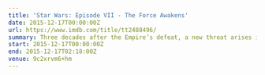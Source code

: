 ```yaml
---
title: 'Star Wars: Episode VII - The Force Awakens'
date: 2015-12-17T00:00:00Z
url: https://www.imdb.com/title/tt2488496/
summary: Three decades after the Empire’s defeat, a new threat arises in the militant First Order. Defected stormtrooper Finn and the scavenger Rey are caught up in the Resistance’s search for the missing Luke Skywalker.
start: 2015-12-17T00:00:00Z
end: 2015-12-17T02:18:00Z
venue: 9c2xrvm6+hm
---
```

